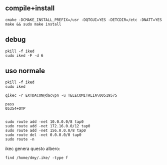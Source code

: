 
## compile+install
```
cmake -DCMAKE_INSTALL_PREFIX=/usr -DQTGUI=YES -DETCDIR=/etc -DNATT=YES
make && sudo make install
```



## debug
```
pkill -f iked
sudo iked -F -d 6
```





## uso normale
```
pkill -f iked
sudo iked

qikec -r EXTDACON@dacvpn -u TELECOMITALIA\00519575

pass
05354+OTP


sudo route add -net 10.0.0.0/8 tap0
sudo route add -net 172.16.0.0/12 tap0
sudo route add -net 156.0.0.0/8 tap0
sudo route del -net 0.0.0.0/0 tap0
sudo route -n
```





ikec genera questo albero:
```
find /home/dmy/.ike/ -type f
```
